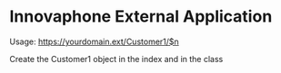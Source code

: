 # Innovaphone External Application


Usage:
https://yourdomain.ext/Customer1/$n

Create the Customer1 object in the index and in the class
